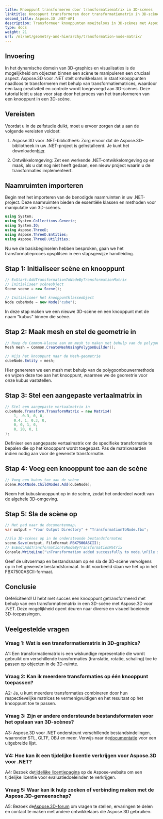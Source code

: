 ```yaml
---
title: Knooppunt transformeren door transformatiematrix in 3D-scènes
linktitle: Knooppunt transformeren door transformatiematrix in 3D-scènes
second_title: Aspose.3D .NET-API
description: Transformeer knooppunten moeiteloos in 3D-scènes met Aspose.3D voor .NET. Leer stapsgewijze knooppunttransformaties met een tutorial.
type: docs
weight: 21
url: /nl/net/geometry-and-hierarchy/transformation-node-matrix/
---
```

## Invoering

In het dynamische domein van 3D-graphics en visualisaties is de mogelijkheid om objecten binnen een scène te manipuleren een cruciaal aspect. Aspose.3D voor .NET stelt ontwikkelaars in staat knooppunten naadloos te transformeren met behulp van transformatiematrices, waardoor een laag creativiteit en controle wordt toegevoegd aan 3D-scènes. Deze tutorial leidt u stap voor stap door het proces van het transformeren van een knooppunt in een 3D-scène.

## Vereisten

Voordat u in de zelfstudie duikt, moet u ervoor zorgen dat u aan de volgende vereisten voldoet:

1.  Aspose.3D voor .NET-bibliotheek: Zorg ervoor dat de Aspose.3D-bibliotheek in uw .NET-project is geïnstalleerd. Je kunt het downloaden[hier](https://releases.aspose.com/3d/net/).

2. Ontwikkelomgeving: Zet een werkende .NET-ontwikkelomgeving op en maak, als u dat nog niet heeft gedaan, een nieuw project waarin u de transformaties implementeert.

## Naamruimten importeren

Begin met het importeren van de benodigde naamruimten in uw .NET-project. Deze naamruimten bieden de essentiële klassen en methoden voor manipulatie van 3D-scènes.

```csharp
using System;
using System.Collections.Generic;
using System.IO;
using Aspose.ThreeD;
using Aspose.ThreeD.Entities;
using Aspose.ThreeD.Utilities;
```

Nu we de basisbeginselen hebben besproken, gaan we het transformatieproces opsplitsen in een stapsgewijze handleiding.

## Stap 1: Initialiseer scène en knooppunt

```csharp
// ExStart:AddTransformationToNodeByTransformationMatrix
// Initialiseer scèneobject
Scene scene = new Scene();

// Initialiseer het knooppuntklasseobject
Node cubeNode = new Node("cube");
```

In deze stap maken we een nieuwe 3D-scène en een knooppunt met de naam "kubus" binnen die scène.

## Stap 2: Maak mesh en stel de geometrie in

```csharp
// Roep de Common-klasse aan om mesh te maken met behulp van de polygon builder-methode om de mesh-instantie in te stellen
Mesh mesh = Common.CreateMeshUsingPolygonBuilder(); 

// Wijs het knooppunt naar de Mesh-geometrie
cubeNode.Entity = mesh;
```

Hier genereren we een mesh met behulp van de polygoonbouwermethode en wijzen deze toe aan het knooppunt, waarmee we de geometrie voor onze kubus vaststellen.

## Stap 3: Stel een aangepaste vertaalmatrix in

```csharp
// Stel een aangepaste vertaalmatrix in
cubeNode.Transform.TransformMatrix = new Matrix4(
    1, -0.3, 0, 0,
    0.4, 1, 0.3, 0,
    0, 0, 1, 0,
    0, 20, 0, 1
);        
```

Definieer een aangepaste vertaalmatrix om de specifieke transformatie te bepalen die op het knooppunt wordt toegepast. Pas de matrixwaarden indien nodig aan voor de gewenste transformatie.

## Stap 4: Voeg een knooppunt toe aan de scène

```csharp
// Voeg een kubus toe aan de scène
scene.RootNode.ChildNodes.Add(cubeNode);            
```

Neem het kubusknooppunt op in de scène, zodat het onderdeel wordt van de algehele 3D-omgeving.

## Stap 5: Sla de scène op

```csharp
// Het pad naar de documentenmap.
var output = "Your Output Directory" + "TransformationToNode.fbx";

//Sla 3D-scènes op in de ondersteunde bestandsformaten
scene.Save(output, FileFormat.FBX7500ASCII);
// ExEnd:AddTransformationToNodeByTransformationMatrix
Console.WriteLine("\nTransformation added successfully to node.\nFile saved at " + output);
```

Geef de uitvoermap en bestandsnaam op en sla de 3D-scène vervolgens op in het gewenste bestandsformaat. In dit voorbeeld slaan we het op in het FBX7500ASCII-formaat.

## Conclusie

Gefeliciteerd! U hebt met succes een knooppunt getransformeerd met behulp van een transformatiematrix in een 3D-scène met Aspose.3D voor .NET. Deze mogelijkheid opent deuren naar diverse en visueel boeiende 3D-toepassingen.

## Veelgestelde vragen

### Vraag 1: Wat is een transformatiematrix in 3D-graphics?

A1: Een transformatiematrix is een wiskundige representatie die wordt gebruikt om verschillende transformaties (translatie, rotatie, schaling) toe te passen op objecten in de 3D-ruimte.

### Vraag 2: Kan ik meerdere transformaties op één knooppunt toepassen?

A2: Ja, u kunt meerdere transformaties combineren door hun respectievelijke matrices te vermenigvuldigen en het resultaat op het knooppunt toe te passen.

### Vraag 3: Zijn er andere ondersteunde bestandsformaten voor het opslaan van 3D-scènes?

 A3: Aspose.3D voor .NET ondersteunt verschillende bestandsindelingen, waaronder STL, GLTF, OBJ en meer. Verwijs naar de[documentatie](https://reference.aspose.com/3d/net/) voor een uitgebreide lijst.

### V4: Hoe kan ik een tijdelijke licentie verkrijgen voor Aspose.3D voor .NET?

 A4: Bezoek de[tijdelijke licentiepagina](https://purchase.aspose.com/temporary-license/) op de Aspose-website om een tijdelijke licentie voor evaluatiedoeleinden te verkrijgen.

### Vraag 5: Waar kan ik hulp zoeken of verbinding maken met de Aspose.3D-gemeenschap?

A5: Bezoek de[Aspose.3D-forum](https://forum.aspose.com/c/3d/18) om vragen te stellen, ervaringen te delen en contact te maken met andere ontwikkelaars die Aspose.3D gebruiken.